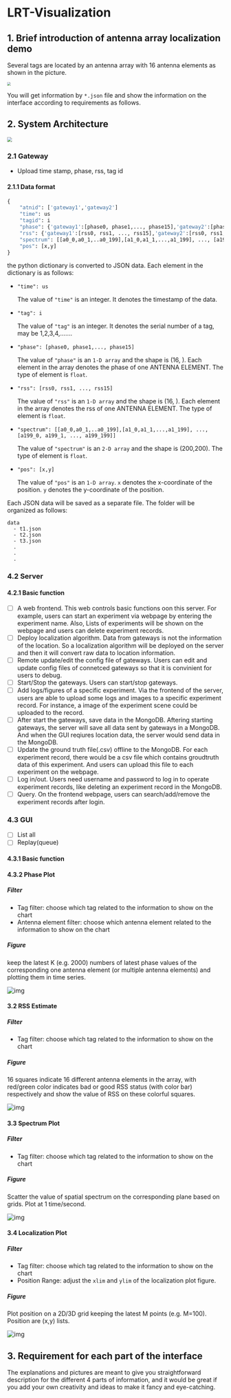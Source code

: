 # LRT-Visualization

## 1. Brief introduction of antenna array localization demo

Several tags are located by an antenna array with 16 antenna elements as shown in the picture.

<img src="img/demo.jpg" style="zoom: 50%;" />

You will get information by `*.json` file and show the information on the interface according to requirements as follows.

## 2. System Architecture

<img src="img/structure.png" style="zoom:70%;" />

### 2.1 Gateway

- Upload time stamp, phase, rss, tag id

#### 2.1.1 Data format

```python
{
  	"atnid": ['gateway1','gateway2']
    "time": us
    "tagid": i
    "phase": {'gateway1':[phase0, phase1,..., phase15],'gateway2':[phase0, phase1,..., phase15]},
    "rss": {'gateway1':[rss0, rss1, ..., rss15],'gateway2':[rss0, rss1, ..., rss15]}
    "spectrum": [[a0_0,a0_1,..a0_199],[a1_0,a1_1,...,a1_199], ..., [a199_0, a199_1, ..., a199_199]],
    "pos": [x,y]
}
```

the python dictionary is converted to JSON data. Each element in the dictionary is as follows:

- `"time": us`

  The value of `"time"` is an integer. It denotes the timestamp of the data.

- `"tag": i`

  The value of `"tag"` is an integer. It denotes the serial number of a tag, may be 1,2,3,4,....... 

- `"phase": [phase0, phase1,..., phase15]`

  The value of `"phase"` is an `1-D array` and the shape is (16, ). Each element in the array denotes the phase of one ANTENNA ELEMENT. The type of element is `float`.

- `"rss": [rss0, rss1, ..., rss15]`

  The value of `"rss"`  is an `1-D array` and the shape is (16, ).  Each element in the array denotes the rss of one ANTENNA ELEMENT. The type of element is `float`.

- `"spectrum": [[a0_0,a0_1,..a0_199],[a1_0,a1_1,...,a1_199], ..., [a199_0, a199_1, ..., a199_199]]`

  The value of `"spectrum"` is an `2-D array` and the shape is (200,200). The type of element is `float`.

- `"pos": [x,y]`

  The value of  `"pos"` is an `1-D array`. `x` denotes the x-coordinate of the position. `y` denotes the y-coordinate of the position.

Each JSON data will be saved as a separate file. The folder will be organized as follows:

```
data
  - t1.json
  - t2.json
  - t3.json
  .
  .
  .
```



### 4.2 Server

#### 4.2.1 Basic function

- [ ] A web frontend. This web controls basic functions oon this server. For example, users can start an experiment via webpage by entering the experiment name. Also, Lists of experiments will be shown on the webpage and users can delete experiment records.
- [ ] Deploy localization algorithm. Data from gateways is not the information of the location. So a  localization algorithm  will be deployed on the server and then it will convert raw data to location information.
- [ ] Remote update/edit the config file of gateways. Users can edit and update config files of connetced gateways so that it is convinient for users to debug.
- [ ] Start/Stop the gateways. Users can start/stop gateways.
- [ ] Add logs/figures of a specific experiment. Via the frontend of the server, users are able to upload some logs and images to a specific experiment record. For instance, a image of the experiment scene could be uploaded to the record.
- [ ] After start the gateways, save data in the MongoDB. Aftering starting gateways, the server will save all data sent by gateways in a MongoDB. And when the GUI reqiures location data, the server would send data in the MongoDB.
- [ ] Update the ground truth file(.csv) offline to the MongoDB. For each experiment record, there would be a csv file which contains groudtruth data of this experiment. And users can upload this file to each experiment on the webpage.
- [ ] Log in/out. Users need username and password to log in to operate experiment records, like deleting an experiment record in the MongoDB.
- [ ] Query. On the frontend webpage, users can search/add/remove the experiment records after login.

### 4.3 GUI

- [ ] List all
- [ ] Replay(queue)

#### 4.3.1 Basic function

#### 4.3.2 Phase Plot

##### Filter

- Tag filter: choose which tag related to the information to show on the chart
- Antenna element filter: choose which antenna element related to the information to show on the chart

##### Figure

keep the latest K (e.g. 2000) numbers of latest phase values of the corresponding one antenna element (or multiple antenna elements) and plotting them in time series.

![img](file:///Users/xpzhao/Documents/GitHub/LRT-Visualization/img/phase.png?lastModify=1617008887)

#### 3.2 RSS Estimate

##### Filter

- Tag filter: choose which tag related to the information to show on the chart

##### Figure

16 squares indicate 16 different antenna elements in the array, with red/green color indicates bad or good RSS status (with color bar) respectively and show the value of RSS on these colorful squares.

![img](file:///Users/xpzhao/Documents/GitHub/LRT-Visualization/img/rss.png?lastModify=1617008887)

#### 3.3 Spectrum Plot

##### Filter

- Tag filter: choose which tag related to the information to show on the chart

##### Figure

Scatter the value of spatial spectrum on the corresponding plane based on grids. Plot at 1 time/second. 

![img](file:///Users/xpzhao/Documents/GitHub/LRT-Visualization/img/pspectrum.jpg?lastModify=1617008887)

#### 3.4 Localization Plot

##### Filter

- Tag filter: choose which tag related to the information to show on the chart
- Position Range: adjust the `xlim` and `ylim` of the localization plot figure.

##### Figure

Plot position on a 2D/3D grid keeping the latest M points (e.g. M=100). Position are (x,y) lists.

![img](file:///Users/xpzhao/Documents/GitHub/LRT-Visualization/img/position.png?lastModify=1617008887)



## 3. Requirement for each part of the interface

The explanations and pictures are meant to give you straightforward description for the different 4 parts of information, and it would be great if you add your own creativity and ideas to make it fancy and eye-catching.

### 

### 

